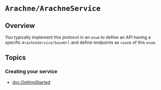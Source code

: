 # ``Arachne/ArachneService``

## Overview

You typically implement this protocol in an `enum` to define an API having a specific ``ArachneService/baseUrl`` and define endpoints as `case`s of this `enum`.

## Topics

### Creating your service

- <doc:GettingStarted>
